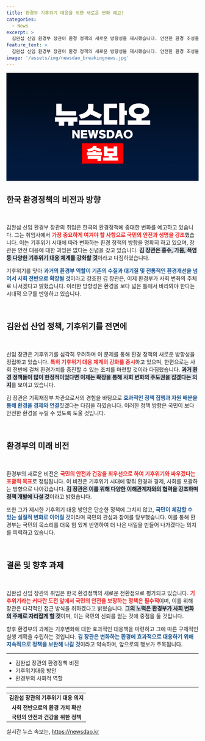 ```yaml
---
title: 환경부 기후위기 대응을 위한 새로운 변화 예고!
categories:
  - News
excerpt: >
  김완섭 신임 환경부 장관이 환경 정책의 새로운 방향성을 제시했습니다. 안전한 환경 조성을 최우선으로 삼아 기후위기 대응 체계를 강화할 계획임을 밝혔습니다. 환경의 가치로 사회 변화를 주도하겠다는 그의 의지에 귀 기울여 보세요!
feature_text: >
  김완섭 신임 환경부 장관이 환경 정책의 새로운 방향성을 제시했습니다. 안전한 환경 조성을 최우선으로 삼아 기후위기 대응 체계를 강화할 계획임을 밝혔습니다. 환경의 가치로 사회 변화를 주도하겠다는 그의 의지에 귀 기울여 보세요!
image: '/assets/img/newsdao_breakingnews.jpg'
---
```


<p><img src="/assets/img/newsdao_breakingnews.jpg" alt="ranknews 속보" /></p>

<h2 data-ke-size="size26">한국 환경정책의 비전과 방향</h2>

<p data-ke-size="size16">&nbsp;</p>

<p>김완섭 신임 환경부 장관의 취임은 한국의 환경정책에 중대한 변화를 예고하고 있습니다. 그는 취임사에서 <b><span style="color: #ee2323;">가장 중요하게 여겨야 할 사항으로 국민의 안전과 생명을 강조</span></b>했습니다. 이는 기후위기 시대에 따라 변화하는 환경 정책의 방향을 명확히 하고 있으며, 장관은 안전 대응에 대한 과잉은 없다는 신념을 갖고 있습니다. <b><span style="background-color: #21538527;">김 장관은 홍수, 가뭄, 폭염 등 다양한 기후위기 대응 체계를 강화할 것</span></b>이라고 다짐하였습니다. </p>

<p>기후위기를 맞아 <b><span style="color: #1a5490;">과거의 환경부 역할이 기존의 수질과 대기질 및 전통적인 환경개선을 넘어서 사회 전반으로 확장될 것</span></b>이라고 강조한 김 장관은, 이제 환경부가 사회 변화의 주체로 나서겠다고 밝혔습니다. 이러한 방향성은 환경을 보다 넓은 틀에서 바라봐야 한다는 시대적 요구를 반영하고 있습니다.</p>

<p data-ke-size="size16">&nbsp;</p>

<h2 data-ke-size="size26">김완섭 산업 정책, 기후위기를 전면에</h2>

<p data-ke-size="size16">&nbsp;</p>

<p>신임 장관은 기후위기를 심각히 우려하며 이 문제를 통해 환경 정책의 새로운 방향성을 정립하고 있습니다. <b><span style="color: #ee2323;">특히 기후위기 대응 체계의 강화를 중시</span></b>하고 있으며, 한편으로는 사회 전반에 걸쳐 환경가치를 증진할 수 있는 조치를 마련할 것이라 다짐했습니다. <b><span style="background-color: #21538527;">과거 환경 정책들이 많이 한정적이었다면 이제는 확장을 통해 사회 변화의 주도권을  잡겠다는 의지</span></b>를 보이고 있습니다.</p>

<p>김 장관은 기획재정부 차관으로서의 경험을 바탕으로 <b><span style="color: #1a5490;">효과적인 정책 집행과 자원 배분을 통해 환경을 경제와 연결</span></b>짓겠다는 다짐을 하였습니다. 이러한 정책 방향은 국민이 보다 안전한 환경을 누릴 수 있도록 도울 것입니다.</p>

<p data-ke-size="size16">&nbsp;</p>

<h2 data-ke-size="size26">환경부의 미래 비전</h2>

<p data-ke-size="size16">&nbsp;</p>

<p>환경부의 새로운 비전은 <b><span style="color: #ee2323;">국민의 안전과 건강을 최우선으로 하여 기후위기와 싸우겠다는 포괄적 목표</span></b>로 정립됩니다. 이 비전은 기후위기 시대에 맞춰 환경과 경제, 사회를 포괄하는 방향으로 나아갔습니다. <b><span style="background-color: #21538527;">김 장관은 이를 위해 다양한 이해관계자와의 협력을 강조하며 정책 개발에 나설 것</span></b>이라고 밝혔습니다.</p>

<p>또한 그가 제시한 기후위기 대응 방안은 단순한 정책에 그치지 않고, <b><span style="color: #1a5490;">국민이 체감할 수 있는 실질적 변화로 이어질 것</span></b>이라며 국민의 관심과 참여를 당부했습니다. 이를 통해 환경부는 국민의 목소리를 더욱 힘 있게 반영하여 더 나은 내일을 만들어 나가겠다는 의지를 피력하고 있습니다.</p>

<p data-ke-size="size16">&nbsp;</p>

<h2 data-ke-size="size26">결론 및 향후 과제</h2>

<p data-ke-size="size16">&nbsp;</p>

<p>김완섭 신임 장관의 취임은 한국 환경정책의 새로운 전환점으로 평가되고 있습니다. <b><span style="color: #ee2323;">기후위기라는 커다란 도전 앞에서 국민의 안전을 보장하는 정책은 필수적</span></b>이며, 이를 위해 장관은 다각적인 접근 방식을 취하겠다고 밝혔습니다. <b><span style="background-color: #21538527;">그의 노력은 환경부가 사회 변화의 주체로 자리잡게 할 것</span></b>이며, 이는 국민의 신뢰를 얻는 것에 중점을 둘 것입니다.</p>

<p>향후 환경부의 과제는 기후변화에 대한 효과적인 대응책을 마련하고 그에 따른 구체적인 실행 계획을 수립하는 것입니다. <b><span style="color: #1a5490;">김 장관은 변화하는 환경에 효과적으로 대응하기 위해 지속적으로 정책을 보완해 나갈 것</span></b>이라고 약속하며, 앞으로의 행보가 주목됩니다.</p>

<hr>

<ul>
    <li>김완섭 장관의 환경정책 비전</li>
    <li>기후위기대응 방안</li>
    <li>환경부의 사회적 역할</li>
</ul>

<hr> 

<table style="width: 100%;">
    <tr>
        <td style="text-align: center; height: 17px;"><b>김완섭 장관의 기후위기 대응 의지</b></td>
    </tr>
    <tr>
        <td style="text-align: center; height: 17px;"><b>사회 전반으로의 환경 가치 확산</b></td>
    </tr>
    <tr>
        <td style="text-align: center; height: 17px;"><b>국민의 안전과 건강을 위한 정책</b></td>
    </tr>
</table>
실시간 뉴스 속보는, <a href="https://newsdao.kr" rel="dofollow">https://newsdao.kr</a>


